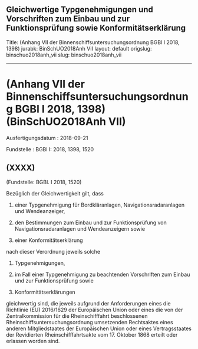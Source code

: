 Gleichwertige Typgenehmigungen und Vorschriften zum Einbau und zur
Funktionsprüfung sowie Konformitätserklärung
---
Title: (Anhang VII der Binnenschiffsuntersuchungsordnung BGBl I 2018, 1398)
jurabk: BinSchUO2018Anh VII
layout: default
origslug: binschuo2018anh_vii
slug: binschuo2018anh_vii

---

# (Anhang VII der Binnenschiffsuntersuchungsordnung BGBl I 2018, 1398) (BinSchUO2018Anh VII)

Ausfertigungsdatum
:   2018-09-21

Fundstelle
:   BGBl I: 2018, 1398, 1520


## (XXXX)

(Fundstelle: BGBl. I 2018, 1520)

Bezüglich der Gleichwertigkeit gilt, dass

1.  einer Typgenehmigung für Bordkläranlagen, Navigationsradaranlagen und
    Wendeanzeiger,


2.  den Bestimmungen zum Einbau und zur Funktionsprüfung von
    Navigationsradaranlagen und Wendeanzeigern sowie


3.  einer Konformitätserklärung



nach dieser Verordnung jeweils solche

1.  Typgenehmigungen,


2.  im Fall einer Typgenehmigung zu beachtenden Vorschriften zum Einbau
    und zur Funktionsprüfung sowie


3.  Konformitätserklärungen



gleichwertig sind, die jeweils aufgrund der Anforderungen eines die
Richtlinie (EU) 2016/1629 der Europäischen Union oder eines die von
der Zentralkommission für die Rheinschifffahrt beschlossenen
Rheinschiffsuntersuchungsordnung umsetzenden Rechtsaktes eines anderen
Mitgliedstaates der Europäischen Union oder eines Vertragsstaates der
Revidierten Rheinschifffahrtsakte vom 17. Oktober 1868 erteilt oder
erlassen worden sind.

